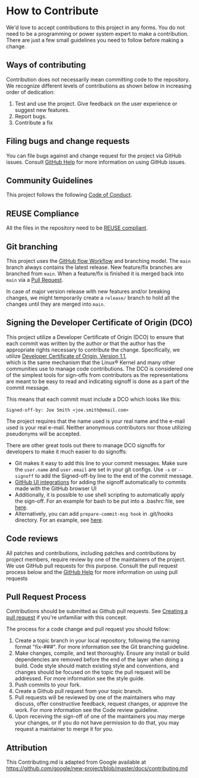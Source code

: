 <!--
SPDX-FileCopyrightText: 2022 Contributors to the Bolts project

SPDX-License-Identifier: MPL-2.0
-->

# How to Contribute

We'd love to accept contributions to this project in any forms. 
You do not need to be a programming or power system expert to make a contribution.
There are just a few small guidelines you need to follow before making a change.

## Ways of contributing

Contribution does not necessarily mean committing code to the repository. 
We recognize different levels of contributions as shown below in increasing order of dedication:

1. Test and use the project. Give feedback on the user experience or suggest new features.
2. Report bugs.
3. Contribute a fix


## Filing bugs and change requests

You can file bugs against and change request for the project via GitHub issues. Consult [GitHub Help](https://docs.github.com/en/free-pro-team@latest/github/managing-your-work-on-github/creating-an-issue) for more
information on using GitHub issues.

## Community Guidelines

This project follows the following [Code of Conduct](CODE_OF_CONDUCT.md).

## REUSE Compliance

All the files in the repository need to be [REUSE compliant](https://reuse.software/). 

## Git branching

This project uses the [GitHub flow Workflow](https://guides.github.com/introduction/flow/) and branching model. 
The `main` branch always contains the latest release. 
New feature/fix branches are branched from `main`. 
When a feature/fix is finished it is merged back into `main` via a 
[Pull Request](https://docs.github.com/en/github/collaborating-with-pull-requests/proposing-changes-to-your-work-with-pull-requests/about-pull-requests).

In case of major version release with new features and/or breaking changes, we might temporarily create a 
`release/` branch to hold all the changes until they are merged into `main`.

## Signing the Developer Certificate of Origin (DCO)

This project utilize a Developer Certificate of Origin (DCO) to ensure that 
each commit was written by the author or that the author has the appropriate rights 
necessary to contribute the change. 
Specifically, we utilize [Developer Certificate of Origin, Version 1.1](http://developercertificate.org/),  
which is the same mechanism that the Linux® Kernel and many other communities use to manage code contributions. 
The DCO is considered one of the simplest tools for sign-offs from contributors as the representations are 
meant to be easy to read and indicating signoff is done as a part of the commit message.

This means that each commit must include a DCO which looks like this:

`Signed-off-by: Joe Smith <joe.smith@email.com>`

The project requires that the name used is your real name and the e-mail used is your real e-mail. 
Neither anonymous contributors nor those utilizing pseudonyms will be accepted.

There are other great tools out there to manage DCO signoffs for developers to make it much easier to do signoffs:
* Git makes it easy to add this line to your commit messages. Make sure the `user.name` and `user.email` are set in your git configs. Use `-s` or `--signoff` to add the Signed-off-by line to the end of the commit message.
* [GitHub UI integrations]( https://github.com/scottrigby/dco-gh-ui ) for adding the signoff automatically to commits made with the GitHub browser UI
* Additionally, it is possible to use shell scripting to automatically apply the sign-off. For an example for bash to be put into a .bashrc file, see [here](https://wiki.lfenergy.org/display/HOME/Contribution+and+Compliance+Guidelines+for+LF+Energy+Foundation+hosted+projects). 
* Alternatively, you can add `prepare-commit-msg hook` in .git/hooks directory. For an example, see [here](https://github.com/Samsung/ONE-vscode/wiki/ONE-vscode-Developer's-Certificate-of-Origin).

## Code reviews

All patches and contributions, including patches and contributions by project members, require review by one of the maintainers of the project. We
use GitHub pull requests for this purpose. Consult the pull request process below and the
[GitHub Help](https://help.github.com/articles/about-pull-requests/) for more
information on using pull requests


## Pull Request Process
Contributions should be submitted as Github pull requests. See [Creating a pull request](https://docs.github.com/en/github/collaborating-with-issues-and-pull-requests/creating-a-pull-request) if you're unfamiliar with this concept.

The process for a code change and pull request you should follow:

1. Create a topic branch in your local repository, following the naming format
"fix-###". For more information see the Git branching guideline.
1. Make changes, compile, and test thoroughly. Ensure any install or build dependencies are removed before the end of the layer when doing a build. Code style should match existing style and conventions, and changes should be focused on the topic the pull request will be addressed. For more information see the style guide.
1. Push commits to your fork.
1. Create a Github pull request from your topic branch.
1. Pull requests will be reviewed by one of the maintainers who may discuss, offer constructive feedback, request changes, or approve
the work. For more information see the Code review guideline.
1. Upon receiving the sign-off of one of the maintainers you may merge your changes, or if you
   do not have permission to do that, you may request a maintainer to merge it for you.

## Attribution

This Contributing.md is adapted from Google
available at
https://github.com/google/new-project/blob/master/docs/contributing.md
